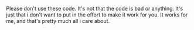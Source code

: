 Please don't use these code. It's not that the code is bad or anything. It's just that i don't want to put in the effort to make it work for you. It works for me, and that's pretty much all i care about.
